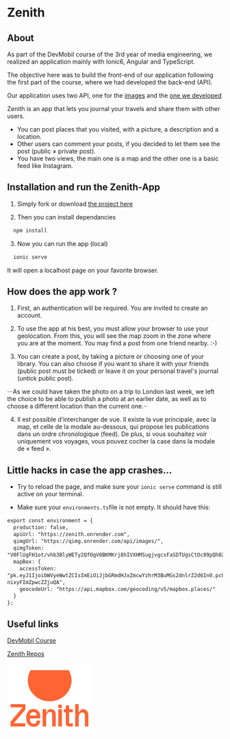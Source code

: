 # Zenith

## About
As part of the DevMobil course of the 3rd year of media engineering, we realized an application mainly with Ionic6, Angular and TypeScript.

The objective here was to build the front-end of our application following the first part of the course, where we had developed the back-end (API).

Our application uses two API, one for the [images](https://qimg.onrender.com/doc/) and the [one we developed](https://github.com/Meryl-D/zenith-api)

Zenith is an app that lets you journal your travels and share them with other users.
* You can post places that you visited, with a picture, a description and a location.
* Other users can comment your posts, if you decided to let them see the post (public ≠ private post).
* You have two views, the main one is a map and the other one is a basic feed like Instagram.

## Installation and run the Zenith-App

1. Simply fork or download [the project here](https://github.com/JasmineMolanoco/Zenith)

2. Then you can install dependancies 
```bash
  npm install
```

3. Now you can run the app (local)

```bash
  ionic serve
```
It will open a localhost page on your favorite browser.

## How does the app work ?
1. First, an authentication will be required. 
You are invited to create an account.

2. To use the app at his best, you must allow your browser to use your geolocation. From this, you will see the map zoom in the zone where you are at the moment. You may find a post from one friend nearby. :-)

3. You can create a post, by taking a picture or choosing one of your library. You can also choose if you want to share it with your friends (public post must be ticked) or leave it on your personal travel's journal (untick public post). 

⋅⋅⋅As we could have taken the photo on a trip to London last week, we left the choice to be able to publish a photo at an earlier date, as well as to choose a different location than the current one.⋅⋅

4. Il est possible d’interchanger de vue. Il existe la vue principale, avec la map, et celle de la modale au-dessous, qui propose les publications dans un ordre chronologique (feed). De plus, si vous souhaitez voir uniquement vos voyages, vous pouvez cocher la case dans la modale de « feed ».

## Little hacks in case the app crashes...

- Try to reload the page, and make sure your `ionic serve` command is still active on your terminal.

- Make sure your `environments.ts`file is not empty. It should have this: 

````
export const environment = {
  production: false,
  apiUrl: "https://zenith.onrender.com",
  qimgUrl: "https://qimg.onrender.com/api/images/",
  qimgToken: "V0FlUgFH1ot/vhb3BlyWETy2QfOgV0BKMKrj8hIVXHMSugjvgcsFaSDTUgsCtOc89pQh02uqlNsTYIk3W2weGwCEgjJL+UtHVIKv5MjZFwOXzTkPiiLOpbVyBcxJHwEc0zol2HCaGE85UVjq2LdMlHgDASm6261hlw12iZkz84I=",
  mapBox: {
    accessToken: "pk.eyJ1IjoibWVyeWwtZCIsImEiOiJjbGRmdHJxZmcwYzhrM3BuMGs2dnlrZ2d6In0.pcQE-nixyFImZpwcZZjuQA",
    geocodeUrl: "https://api.mapbox.com/geocoding/v5/mapbox.places/"
  }
};
````


## Useful links
[DevMobil Course](https://mediacomem.github.io/comem-devmobil/latest/)

[Zenith Repos](https://github.com/JasmineMolanoco/Zenith)

![Zenith Logo](src/assets/LOGO-ZENITH.png)

